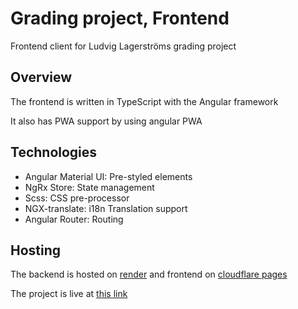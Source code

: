 # Grading project, Frontend

Frontend client for Ludvig Lagerströms grading project 

## Overview

The frontend is written in TypeScript with the Angular framework

It also has PWA support by using angular PWA

## Technologies

- Angular Material UI: Pre-styled elements
- NgRx Store: State management
- Scss: CSS pre-processor
- NGX-translate: i18n Translation support
- Angular Router: Routing


## Hosting
The backend is hosted on [render](https://render.com/) and frontend on [cloudflare pages](https://pages.cloudflare.com/)

The project is live at [this link](https://taxami.pages.dev/)
